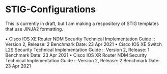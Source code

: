 # STIG-Configurations
This is currently in draft, but I am making a respository of STIG templates that use JINJA2 formatting.

  •	Cisco IOS XE Router NDM Security Technical Implementation Guide :: Version 2, Release: 2 Benchmark Date: 23 Apr 2021
  •	Cisco IOS XE Switch L2S Security Technical Implementation Guide :: Version 2, Release: 1 Benchmark Date: 23 Apr 2021
  •	Cisco IOS XR Router NDM Security Technical Implementation Guide :: Version 2, Release: 2 Benchmark Date: 23 Apr 2021

